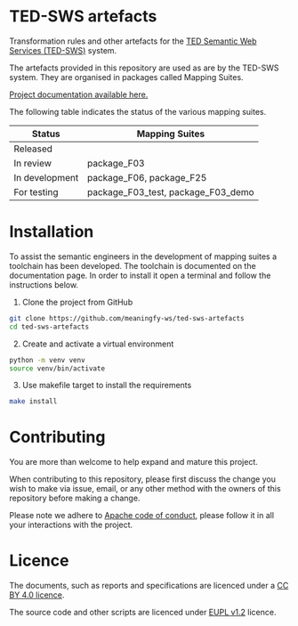  TED-SWS artefacts
 === 
Transformation rules and other artefacts for the [TED Semantic Web Services (TED-SWS)](https://github.com/meaningfy-ws/ted-sws) system.

The artefacts provided in this repository are used as are by the TED-SWS system. They are organised in packages called Mapping Suites.

[Project documentation available here.](https://meaningfy-ws.github.io/ted-sws-artefacts/ted-sws-artefacts/index.html)  

The following table indicates the status of the various mapping suites. 

| Status        | Mapping Suites                                    | 
|----------------|---------------------------------------------------|
| Released       |                                                   |          
 | In review      | package_F03                                       | 
| In development | package_F06, package_F25 |          
 | For testing    | package_F03_test, package_F03_demo                |    


# Installation 

To assist the semantic engineers in the development of mapping suites a toolchain has been developed. The toolchain is documented on the documentation page. In order to install it open a terminal and follow the instructions below.

 1. Clone the project from GitHub 
```bash
git clone https://github.com/meaningfy-ws/ted-sws-artefacts
cd ted-sws-artefacts
```

2. Create and activate a virtual environment
```bash
python -m venv venv
source venv/bin/activate
```

3. Use makefile target to install the requirements 
```bash
make install
```

# Contributing

You are more than welcome to help expand and mature this project. 

When contributing to this repository, please first discuss the change you wish to make via issue, email, or any other method with the owners of this repository before making a change.

Please note we adhere to [Apache code of conduct](https://www.apache.org/foundation/policies/conduct), please follow it in all your interactions with the project.  

# Licence 

The documents, such as reports and specifications are licenced under a [CC BY 4.0 licence](https://creativecommons.org/licenses/by/4.0/deed.en).

The source code and other scripts are licenced under [EUPL v1.2](https://joinup.ec.europa.eu/collection/eupl/eupl-text-eupl-12) licence.
